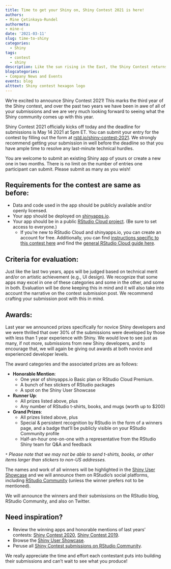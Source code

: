 ```yaml
---
title: Time to get your Shiny on, Shiny Contest 2021 is here!
authors:
- Mine Çetinkaya-Rundel
authormeta: 
- mine-c
date: '2021-03-11'
slug: time-to-shiny
categories:
  - Shiny
tags:
  - contest
  - shiny
description: Like the sun rising in the East, the Shiny Contest returns to reinvigorate the Shiny app development landscape. It is always amazing to see how brilliant and giving this community is. This contest is one way to show off and be recognized for your work, all while sharing such that others can benefits from your example. 
blogcategories:
- Company News and Events
events: blog
alttext: Shiny contest hexagon logo
---
```


We’re excited to announce Shiny Contest 2021! This marks the third year of the Shiny contest, and over the past two years we have been in awe of all of your submissions and we are very much looking forward to seeing what the Shiny community comes up with this year. 

Shiny Contest 2021 officially kicks off today and the deadline for submissions is May 14 2021 at 5pm ET. You can submit your entry for the contest by filling out the form at [rstd.io/shiny-contest-2021](https://rstd.io/shiny-contest-2021). We strongly recommend getting your submission in well before the deadline so that you have ample time to resolve any last-minute technical hurdles.

You are welcome to submit an existing Shiny app of yours or create a new one in two months. There is no limit on the number of entries one participant can submit. Please submit as many as you wish!

## Requirements for the contest are same as before:

- Data and code used in the app should be publicly available and/or openly licensed.
- Your app should be deployed on [shinyapps.io](https://www.shinyapps.io/).
- Your app should be in a public [RStudio Cloud project](https://rstudio.cloud/). (Be sure to set access to everyone.)
  - If you’re new to RStudio Cloud and shinyapps.io, you can create an account for free. Additionally, you can find [instructions specific to this contest here](https://docs.google.com/document/d/1p-5Ls2kEU9TUoUTQfBNqwEMPoAL0eNHceKRXDZ1koXc/) and find the [general RStudio Cloud guide here](https://rstudio.cloud/learn/guide).

## Criteria for evaluation:

Just like the last two years, apps will be judged based on technical merit and/or on artistic achievement (e.g., UI design). We recognize that some apps may excel in one of these categories and some in the other, and some in both. Evaluation will be done keeping this in mind and it will also take into account the narrative on the contest submission post. We recommend crafting your submission post with this in mind.

## Awards:

Last year we announced prizes specifically for novice Shiny developers and we were thrilled that over 30% of the submissions were developed by those with less than 1 year experience with Shiny. We would love to see just as many, if not more, submissions from new Shiny developers, and to encourage that, we will again be giving out awards at both novice and experienced developer levels. 

The award categories and the associated prizes are as follows:

- **Honorable Mention**:
  - One year of shinyapps.io Basic plan or RStudio Cloud Premium. 
  - A bunch of hex stickers of RStudio packages
  - A spot on the Shiny User Showcase
- **Runner Up**:
  - All prizes listed above, plus
  - Any number of RStudio t-shirts, books, and mugs (worth up to $200)
- **Grand Prizes**:
  - All prizes listed above, plus
  - Special & persistent recognition by RStudio in the form of a winners page, and a badge that’ll be publicly visible on your RStudio Community profile
  - Half-an-hour one-on-one with a representative from the RStudio Shiny team for Q&A and feedback

`*` *Please note that we may not be able to send t-shirts, books, or other items larger than stickers to non-US addresses.*

The names and work of all winners will be highlighted in the [Shiny User Showcase](https://shiny.rstudio.com/gallery/#user-showcase) and we will announce them on RStudio’s social platforms, including [RStudio Community](community.rstudio.com) (unless the winner prefers not to be mentioned).

We will announce the winners and their submissions on the RStudio blog, RStudio Community, and also on Twitter.

## Need inspiration?

- Review the winning apps and honorable mentions of last years’ contests: [Shiny Contest 2020](https://blog.rstudio.com/2020/07/13/winners-of-the-2nd-shiny-contest/), [Shiny Contest 2019](https://blog.rstudio.com/2019/04/05/first-shiny-contest-winners/).
- Browse the [Shiny User Showcase](https://shiny.rstudio.com/gallery/#user-showcase).
- Peruse all [Shiny Contest submissions on RStudio Community](https://community.rstudio.com/c/shiny/shiny-contest/30).

We really appreciate the time and effort each contestant puts into building their submissions and can’t wait to see what you produce!
